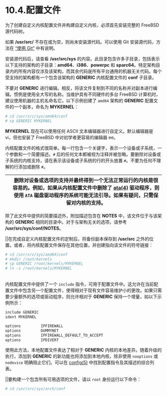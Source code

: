 # 10.4.配置文件


为了创建自定义内核配置文件并构建自定义内核，必须首先安装完整的 FreeBSD 源代码树。

如果 **/usr/src/** 不存在或为空，则尚未安装源代码。可以使用 Git 安装源代码，方法在 [“使用 Git”](https://docs.freebsd.org/en/books/handbook/mirrors/#git) 中有说明。

安装源代码后，请查看 **/usr/src/sys** 的内容。此目录包含许多子目录，包括表示以下支持的架构的子目录：**amd64**、**i386**、**powerpc** 和 **sparc64**。特定架构目录内的所有内容仅涉及该架构，而其余代码是所有平台通用的机器无关代码。每个受支持的架构都有一个包含该架构的 **GENERIC** 内核配置文件的 **conf** 子目录。

不要对 **GENERIC** 进行编辑。相反，将该文件复制到不同的名称并对副本进行编辑。惯例是使用全大写的名称。当维护具有不同硬件的多台 FreeBSD 计算机时，建议使用机器的主机名命名它。以下示例创建了 `amd64` 架构的 **GENERIC** 配置文件的一个副本，命名为 **MYKERNEL**：

```bash
# cd /usr/src/sys/amd64/conf
# cp GENERIC MYKERNEL
```

**MYKERNEL** 现在可以使用任何 ASCII 文本编辑器进行自定义。默认编辑器是 vi，但也安装了 FreeBSD 中对初学者更容易的编辑器 ee。

内核配置文件的格式很简单。每一行包含一个关键字，表示一个设备或子系统，一个参数和一个简要描述。`#` 后的任何文本都被视为注释并被忽略。要删除对设备或子系统的内核支持，请在表示该设备或子系统的行的开头放置 `#`。不要为任何不理解的行添加或删除 `#`。

|     | 删除对设备或选项的支持并最终得到一个无法正常运行的内核是很容易的。例如，如果从内核配置文件中删除了 [ata(4)](https://man.freebsd.org/cgi/man.cgi?query=ata&sektion=4&format=html) 驱动程序，则使用 `ATA` 磁盘驱动程序的系统可能无法引导。如果有疑问，只需保留对内核的支持。 |
| --- | -------------------------------------------------------------------------------------------------------------------------------------------------------------------------------------------------------------------------------------------------------------------------- |

除了此文件中提供的简要描述外，附加描述包含在 **NOTES** 中，该文件位于与该架构的 **GENERIC** 相同的目录中。对于与架构无关的选项，请参考 **/usr/src/sys/conf/NOTES**。

||在完成自定义内核配置文件的定制后，将备份副本保存到 **/usr/src** 之外的位置。或者，将内核配置文件保存在其他位置，并创建指向该文件的符号链接：

```bash
# cd /usr/src/sys/amd64/conf
# mkdir /root/kernels
# cp GENERIC /root/kernels/MYKERNEL
# ln -s /root/kernels/MYKERNEL
```

|     |     |
| --- | --- |

内核配置文件中提供了一个 `include` 指令，可用于配置文件中。这允许在当前配置文件中包含另一个配置文件，使得相对于现有文件容易维护小的更改。如果只需要少量额外的选项或驱动程序，则允许相对于 **GENERIC** 保持一个增量，如以下示例所示：

```bash
include GENERIC
ident MYKERNEL

options         IPFIREWALL
options         DUMMYNET
options         IPFIREWALL_DEFAULT_TO_ACCEPT
options         IPDIVERT
```

使用此方法，本地配置文件表达了相对于 **GENERIC** 内核的本地差异。随着升级的执行，添加到 **GENERIC** 的新功能也将添加到本地内核，除非使用 `nooptions` 或 `nodevice` 明确阻止它们。可以在 [config(5)](https://man.freebsd.org/cgi/man.cgi?query=config&sektion=5&format=html) 中找到配置指令及其描述的综合列表。

||要构建一个包含所有可用选项的文件，请以 `root` 身份运行以下命令：

```bash
# cd /usr/src/sys/arch/conf
```
